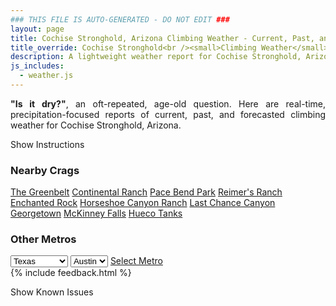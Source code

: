 ```yaml
---
### THIS FILE IS AUTO-GENERATED - DO NOT EDIT ###
layout: page
title: Cochise Stronghold, Arizona Climbing Weather - Current, Past, and Forecasted Report
title_override: Cochise Stronghold<br /><small>Climbing Weather</small>
description: A lightweight weather report for Cochise Stronghold, Arizona. Optimized for slow internet connections.
js_includes:
  - weather.js
---
```


<section class="measure center lh-copy f5-ns f6 ph2 mv4" style="text-align: justify;">
<strong>"Is it dry?"</strong>, an oft-repeated, age-old question. Here are real-time,
precipitation-focused reports of current, past, and forecasted climbing weather for Cochise Stronghold, Arizona.
</section>

<p id="settings-toggle" class="mw5 b center tc hover-light-red black-70 pointer">Show Instructions</p>
<section id="settings" class="overflow-hidden" style="display:none;">
    <div class="mv2 ph2 center">
        <div class="fn f6 tc pv2">
            <p class="measure lh-copy center"><strong>Show/hide hourly forecasts</strong> by clicking the desired day.</p>
            <hr class="mw5 p0 mv2 o-60 b0 bt b--light-red light-red bg-light-red">
            <p class="measure lh-copy center"><strong>Current and Past conditions</strong> are measured by the nearest weather station. <strong>Forecast conditions</strong> are calculated and polled separately.</p>
            <hr class="mw5 p0 mv2 o-60 b0 bt b--light-red light-red bg-light-red">
            <p class="measure lh-copy center"><strong>Having issues?</strong> Try <a id="clear-cache" class="no-underline relative fancy-link light-red hover-light-red" href="#">clearing the local cache</a>.</p>
            <hr class="mw5 p0 mv2 o-60 b0 bt b--light-red light-red bg-light-red">
            <p class="measure lh-copy center">Weather data sourced from <a class="no-underline fancy-link relative light-red" target="_blank" href="https://www.weather.gov/documentation/services-web-api">weather.gov</a>.</p>
        </div>
    </div>
</section>
<section id="weather" data-crag="cochise-stronghold-arizona" class="mv4-ns mv3 ph2 center"></section>
<section id="nearby" class="tc lh-copy">
  <h3>Nearby Crags</h3>
<a class="nowrap no-underline fancy-link relative light-red mh3" href="/crags/the-greenbelt-texas-weather.html">The Greenbelt</a>
<a class="nowrap no-underline fancy-link relative light-red mh3" href="/crags/continental-ranch-texas-weather.html">Continental Ranch</a>
<a class="nowrap no-underline fancy-link relative light-red mh3" href="/crags/pace-bend-park-texas-weather.html">Pace Bend Park</a>
<a class="nowrap no-underline fancy-link relative light-red mh3" href="/crags/reimers-ranch-texas-weather.html">Reimer's Ranch</a>
<a class="nowrap no-underline fancy-link relative light-red mh3" href="/crags/enchanted-rock-texas-weather.html">Enchanted Rock</a>
<a class="nowrap no-underline fancy-link relative light-red mh3" href="/crags/horseshoe-canyon-ranch-arkansas-weather.html">Horseshoe Canyon Ranch</a>
<a class="nowrap no-underline fancy-link relative light-red mh3" href="/crags/last-chance-canyon-new-mexico-weather.html">Last Chance Canyon</a>
<a class="nowrap no-underline fancy-link relative light-red mh3" href="/crags/georgetown-texas-weather.html">Georgetown</a>
<a class="nowrap no-underline fancy-link relative light-red mh3" href="/crags/mckinney-falls-texas-weather.html">McKinney Falls</a>
<a class="nowrap no-underline fancy-link relative light-red mh3" href="/crags/hueco-tanks-texas-weather.html">Hueco Tanks</a>
</section>
<section id="nearby" class="tc lh-copy">
  <h3>Other Metros</h3>
  <select class="ma1 bg-near-white pa2" id="stateSel">
    <option value="Texas" selected>Texas</option>
    <option value="Washington">Washington</option>
    <option value="Colorado">Colorado</option>
    <option value="Tennessee">Tennessee</option>
    <option value="Utah">Utah</option>
    <option value="California">California</option>
  </select>
  <select class="ma1 bg-near-white pa2" id="citySel">
    <option value="Austin" selected>Austin</option>
  </select>
  <a id="selectMetro" class="f6 link dim ph3 pv2 ma1 dib white bg-light-red" href="/crags/austin-texas-weather.html">Select Metro</a>
  <script>
    var states = [];
    states["Texas"] = "Austin"
    states["Washington"] = "Seattle"
    states["Colorado"] = "Denver"
    states["Tennessee"] = "Nashville"
    states["Utah"] = "Salt Lake City"
    states["California"] = "San Francisco|Los Angeles"
  </script>
</section>
{% include feedback.html %}
<p id="issues-toggle" class="mw5 b center tc hover-light-red black-70 pointer">Show Known Issues</p>
<section id="issues" class="overflow-hidden tc f6">
</section>

<script>
  var weekly_TWC_125_31 = {"updated":"2021-03-26T04:50:11+00:00","units":"us","forecastGenerator":"BaselineForecastGenerator","generatedAt":"2021-03-26T08:40:31+00:00","updateTime":"2021-03-26T04:50:11+00:00","validTimes":"2021-03-25T22:00:00+00:00/P7DT15H","elevation":{"value":1712.0616,"unitCode":"unit:m"},"periods":[{"number":1,"name":"Overnight","startTime":"2021-03-26T01:00:00-07:00","endTime":"2021-03-26T06:00:00-07:00","isDaytime":false,"temperature":34,"temperatureUnit":"F","temperatureTrend":null,"windSpeed":"16 mph","windDirection":"SW","icon":"https://api.weather.gov/icons/land/night/skc?size=medium","shortForecast":"Clear","detailedForecast":"Clear, with a low around 34. Southwest wind around 16 mph."},{"number":2,"name":"Friday","startTime":"2021-03-26T06:00:00-07:00","endTime":"2021-03-26T18:00:00-07:00","isDaytime":true,"temperature":55,"temperatureUnit":"F","temperatureTrend":"falling","windSpeed":"14 to 23 mph","windDirection":"SW","icon":"https://api.weather.gov/icons/land/day/wind_few/rain_showers,20?size=medium","shortForecast":"Sunny then Slight Chance Rain Showers","detailedForecast":"A slight chance of rain showers after 5pm. Sunny. High near 55, with temperatures falling to around 51 in the afternoon. Southwest wind 14 to 23 mph, with gusts as high as 35 mph. Chance of precipitation is 20%."},{"number":3,"name":"Friday Night","startTime":"2021-03-26T18:00:00-07:00","endTime":"2021-03-27T06:00:00-07:00","isDaytime":false,"temperature":35,"temperatureUnit":"F","temperatureTrend":null,"windSpeed":"9 to 20 mph","windDirection":"W","icon":"https://api.weather.gov/icons/land/night/rain_showers,20/snow,20?size=medium","shortForecast":"Slight Chance Rain Showers then Slight Chance Rain And Snow Showers","detailedForecast":"A slight chance of rain showers before 4am, then a slight chance of rain and snow showers between 4am and 5am. Mostly cloudy, with a low around 35. West wind 9 to 20 mph, with gusts as high as 30 mph. Chance of precipitation is 20%."},{"number":4,"name":"Saturday","startTime":"2021-03-27T06:00:00-07:00","endTime":"2021-03-27T18:00:00-07:00","isDaytime":true,"temperature":55,"temperatureUnit":"F","temperatureTrend":null,"windSpeed":"9 to 14 mph","windDirection":"NW","icon":"https://api.weather.gov/icons/land/day/few?size=medium","shortForecast":"Sunny","detailedForecast":"Sunny, with a high near 55. Northwest wind 9 to 14 mph."},{"number":5,"name":"Saturday Night","startTime":"2021-03-27T18:00:00-07:00","endTime":"2021-03-28T06:00:00-07:00","isDaytime":false,"temperature":40,"temperatureUnit":"F","temperatureTrend":null,"windSpeed":"8 to 14 mph","windDirection":"NNW","icon":"https://api.weather.gov/icons/land/night/skc?size=medium","shortForecast":"Clear","detailedForecast":"Clear, with a low around 40. North northwest wind 8 to 14 mph."},{"number":6,"name":"Sunday","startTime":"2021-03-28T06:00:00-07:00","endTime":"2021-03-28T18:00:00-07:00","isDaytime":true,"temperature":63,"temperatureUnit":"F","temperatureTrend":null,"windSpeed":"10 to 15 mph","windDirection":"ENE","icon":"https://api.weather.gov/icons/land/day/skc?size=medium","shortForecast":"Sunny","detailedForecast":"Sunny, with a high near 63."},{"number":7,"name":"Sunday Night","startTime":"2021-03-28T18:00:00-07:00","endTime":"2021-03-29T06:00:00-07:00","isDaytime":false,"temperature":42,"temperatureUnit":"F","temperatureTrend":null,"windSpeed":"9 to 13 mph","windDirection":"E","icon":"https://api.weather.gov/icons/land/night/skc?size=medium","shortForecast":"Clear","detailedForecast":"Clear, with a low around 42."},{"number":8,"name":"Monday","startTime":"2021-03-29T06:00:00-07:00","endTime":"2021-03-29T18:00:00-07:00","isDaytime":true,"temperature":72,"temperatureUnit":"F","temperatureTrend":null,"windSpeed":"8 to 12 mph","windDirection":"SE","icon":"https://api.weather.gov/icons/land/day/few?size=medium","shortForecast":"Sunny","detailedForecast":"Sunny, with a high near 72."},{"number":9,"name":"Monday Night","startTime":"2021-03-29T18:00:00-07:00","endTime":"2021-03-30T06:00:00-07:00","isDaytime":false,"temperature":47,"temperatureUnit":"F","temperatureTrend":null,"windSpeed":"12 mph","windDirection":"SW","icon":"https://api.weather.gov/icons/land/night/few?size=medium","shortForecast":"Mostly Clear","detailedForecast":"Mostly clear, with a low around 47."},{"number":10,"name":"Tuesday","startTime":"2021-03-30T06:00:00-07:00","endTime":"2021-03-30T18:00:00-07:00","isDaytime":true,"temperature":72,"temperatureUnit":"F","temperatureTrend":null,"windSpeed":"12 to 21 mph","windDirection":"SW","icon":"https://api.weather.gov/icons/land/day/wind_few?size=medium","shortForecast":"Sunny","detailedForecast":"Sunny, with a high near 72."},{"number":11,"name":"Tuesday Night","startTime":"2021-03-30T18:00:00-07:00","endTime":"2021-03-31T06:00:00-07:00","isDaytime":false,"temperature":46,"temperatureUnit":"F","temperatureTrend":null,"windSpeed":"8 to 20 mph","windDirection":"WSW","icon":"https://api.weather.gov/icons/land/night/sct?size=medium","shortForecast":"Partly Cloudy","detailedForecast":"Partly cloudy, with a low around 46."},{"number":12,"name":"Wednesday","startTime":"2021-03-31T06:00:00-07:00","endTime":"2021-03-31T18:00:00-07:00","isDaytime":true,"temperature":69,"temperatureUnit":"F","temperatureTrend":null,"windSpeed":"10 mph","windDirection":"SSW","icon":"https://api.weather.gov/icons/land/day/few?size=medium","shortForecast":"Sunny","detailedForecast":"Sunny, with a high near 69."},{"number":13,"name":"Wednesday Night","startTime":"2021-03-31T18:00:00-07:00","endTime":"2021-04-01T06:00:00-07:00","isDaytime":false,"temperature":46,"temperatureUnit":"F","temperatureTrend":null,"windSpeed":"10 mph","windDirection":"NNE","icon":"https://api.weather.gov/icons/land/night/few?size=medium","shortForecast":"Mostly Clear","detailedForecast":"Mostly clear, with a low around 46."},{"number":14,"name":"Thursday","startTime":"2021-04-01T06:00:00-07:00","endTime":"2021-04-01T18:00:00-07:00","isDaytime":true,"temperature":69,"temperatureUnit":"F","temperatureTrend":null,"windSpeed":"10 to 14 mph","windDirection":"E","icon":"https://api.weather.gov/icons/land/day/few?size=medium","shortForecast":"Sunny","detailedForecast":"Sunny, with a high near 69."}]}
  var hourly_TWC_125_31 = {"@context":["https://geojson.org/geojson-ld/geojson-context.jsonld",{"@version":"1.1","wx":"https://api.weather.gov/ontology#","geo":"http://www.opengis.net/ont/geosparql#","unit":"http://codes.wmo.int/common/unit/","@vocab":"https://api.weather.gov/ontology#"}],"type":"Feature","geometry":{"type":"Polygon","coordinates":[[[-110.0034649,31.9394525],[-110.0005152,31.916921600000002],[-109.9739618,31.919423400000003],[-109.9769063,31.941954600000003],[-110.0034649,31.9394525]]]},"properties":{"updated":"2021-03-26T04:50:11+00:00","units":"us","forecastGenerator":"HourlyForecastGenerator","generatedAt":"2021-03-26T08:40:32+00:00","updateTime":"2021-03-26T04:50:11+00:00","validTimes":"2021-03-25T22:00:00+00:00/P7DT15H","elevation":{"value":1712.0616,"unitCode":"unit:m"},"periods":[{"number":1,"name":"","startTime":"2021-03-26T01:00:00-07:00","endTime":"2021-03-26T02:00:00-07:00","isDaytime":false,"temperature":37,"temperatureUnit":"F","temperatureTrend":null,"windSpeed":"16 mph","windDirection":"WSW","icon":"https://api.weather.gov/icons/land/night/skc?size=small","shortForecast":"Clear","detailedForecast":""},{"number":2,"name":"","startTime":"2021-03-26T02:00:00-07:00","endTime":"2021-03-26T03:00:00-07:00","isDaytime":false,"temperature":36,"temperatureUnit":"F","temperatureTrend":null,"windSpeed":"15 mph","windDirection":"WSW","icon":"https://api.weather.gov/icons/land/night/skc?size=small","shortForecast":"Clear","detailedForecast":""},{"number":3,"name":"","startTime":"2021-03-26T03:00:00-07:00","endTime":"2021-03-26T04:00:00-07:00","isDaytime":false,"temperature":35,"temperatureUnit":"F","temperatureTrend":null,"windSpeed":"14 mph","windDirection":"SW","icon":"https://api.weather.gov/icons/land/night/skc?size=small","shortForecast":"Clear","detailedForecast":""},{"number":4,"name":"","startTime":"2021-03-26T04:00:00-07:00","endTime":"2021-03-26T05:00:00-07:00","isDaytime":false,"temperature":34,"temperatureUnit":"F","temperatureTrend":null,"windSpeed":"14 mph","windDirection":"SW","icon":"https://api.weather.gov/icons/land/night/skc?size=small","shortForecast":"Clear","detailedForecast":""},{"number":5,"name":"","startTime":"2021-03-26T05:00:00-07:00","endTime":"2021-03-26T06:00:00-07:00","isDaytime":false,"temperature":34,"temperatureUnit":"F","temperatureTrend":null,"windSpeed":"14 mph","windDirection":"SSW","icon":"https://api.weather.gov/icons/land/night/skc?size=small","shortForecast":"Clear","detailedForecast":""},{"number":6,"name":"","startTime":"2021-03-26T06:00:00-07:00","endTime":"2021-03-26T07:00:00-07:00","isDaytime":true,"temperature":35,"temperatureUnit":"F","temperatureTrend":null,"windSpeed":"14 mph","windDirection":"SSW","icon":"https://api.weather.gov/icons/land/day/skc?size=small","shortForecast":"Sunny","detailedForecast":""},{"number":7,"name":"","startTime":"2021-03-26T07:00:00-07:00","endTime":"2021-03-26T08:00:00-07:00","isDaytime":true,"temperature":36,"temperatureUnit":"F","temperatureTrend":null,"windSpeed":"14 mph","windDirection":"SSW","icon":"https://api.weather.gov/icons/land/day/skc?size=small","shortForecast":"Sunny","detailedForecast":""},{"number":8,"name":"","startTime":"2021-03-26T08:00:00-07:00","endTime":"2021-03-26T09:00:00-07:00","isDaytime":true,"temperature":40,"temperatureUnit":"F","temperatureTrend":null,"windSpeed":"16 mph","windDirection":"SSW","icon":"https://api.weather.gov/icons/land/day/skc?size=small","shortForecast":"Sunny","detailedForecast":""},{"number":9,"name":"","startTime":"2021-03-26T09:00:00-07:00","endTime":"2021-03-26T10:00:00-07:00","isDaytime":true,"temperature":43,"temperatureUnit":"F","temperatureTrend":null,"windSpeed":"17 mph","windDirection":"SW","icon":"https://api.weather.gov/icons/land/day/skc?size=small","shortForecast":"Sunny","detailedForecast":""},{"number":10,"name":"","startTime":"2021-03-26T10:00:00-07:00","endTime":"2021-03-26T11:00:00-07:00","isDaytime":true,"temperature":46,"temperatureUnit":"F","temperatureTrend":null,"windSpeed":"20 mph","windDirection":"SW","icon":"https://api.weather.gov/icons/land/day/skc?size=small","shortForecast":"Sunny","detailedForecast":""},{"number":11,"name":"","startTime":"2021-03-26T11:00:00-07:00","endTime":"2021-03-26T12:00:00-07:00","isDaytime":true,"temperature":50,"temperatureUnit":"F","temperatureTrend":null,"windSpeed":"22 mph","windDirection":"WSW","icon":"https://api.weather.gov/icons/land/day/wind_skc?size=small","shortForecast":"Sunny","detailedForecast":""},{"number":12,"name":"","startTime":"2021-03-26T12:00:00-07:00","endTime":"2021-03-26T13:00:00-07:00","isDaytime":true,"temperature":52,"temperatureUnit":"F","temperatureTrend":null,"windSpeed":"23 mph","windDirection":"WSW","icon":"https://api.weather.gov/icons/land/day/wind_skc?size=small","shortForecast":"Sunny","detailedForecast":""},{"number":13,"name":"","startTime":"2021-03-26T13:00:00-07:00","endTime":"2021-03-26T14:00:00-07:00","isDaytime":true,"temperature":54,"temperatureUnit":"F","temperatureTrend":null,"windSpeed":"23 mph","windDirection":"WSW","icon":"https://api.weather.gov/icons/land/day/wind_skc?size=small","shortForecast":"Sunny","detailedForecast":""},{"number":14,"name":"","startTime":"2021-03-26T14:00:00-07:00","endTime":"2021-03-26T15:00:00-07:00","isDaytime":true,"temperature":55,"temperatureUnit":"F","temperatureTrend":null,"windSpeed":"23 mph","windDirection":"WSW","icon":"https://api.weather.gov/icons/land/day/wind_few?size=small","shortForecast":"Sunny","detailedForecast":""},{"number":15,"name":"","startTime":"2021-03-26T15:00:00-07:00","endTime":"2021-03-26T16:00:00-07:00","isDaytime":true,"temperature":54,"temperatureUnit":"F","temperatureTrend":null,"windSpeed":"23 mph","windDirection":"WSW","icon":"https://api.weather.gov/icons/land/day/wind_few?size=small","shortForecast":"Sunny","detailedForecast":""},{"number":16,"name":"","startTime":"2021-03-26T16:00:00-07:00","endTime":"2021-03-26T17:00:00-07:00","isDaytime":true,"temperature":53,"temperatureUnit":"F","temperatureTrend":null,"windSpeed":"23 mph","windDirection":"WSW","icon":"https://api.weather.gov/icons/land/day/wind_few?size=small","shortForecast":"Sunny","detailedForecast":""},{"number":17,"name":"","startTime":"2021-03-26T17:00:00-07:00","endTime":"2021-03-26T18:00:00-07:00","isDaytime":true,"temperature":51,"temperatureUnit":"F","temperatureTrend":null,"windSpeed":"22 mph","windDirection":"WSW","icon":"https://api.weather.gov/icons/land/day/rain_showers?size=small","shortForecast":"Slight Chance Rain Showers","detailedForecast":""},{"number":18,"name":"","startTime":"2021-03-26T18:00:00-07:00","endTime":"2021-03-26T19:00:00-07:00","isDaytime":false,"temperature":48,"temperatureUnit":"F","temperatureTrend":null,"windSpeed":"20 mph","windDirection":"W","icon":"https://api.weather.gov/icons/land/night/rain_showers?size=small","shortForecast":"Slight Chance Rain Showers","detailedForecast":""},{"number":19,"name":"","startTime":"2021-03-26T19:00:00-07:00","endTime":"2021-03-26T20:00:00-07:00","isDaytime":false,"temperature":45,"temperatureUnit":"F","temperatureTrend":null,"windSpeed":"17 mph","windDirection":"W","icon":"https://api.weather.gov/icons/land/night/rain_showers?size=small","shortForecast":"Slight Chance Rain Showers","detailedForecast":""},{"number":20,"name":"","startTime":"2021-03-26T20:00:00-07:00","endTime":"2021-03-26T21:00:00-07:00","isDaytime":false,"temperature":43,"temperatureUnit":"F","temperatureTrend":null,"windSpeed":"15 mph","windDirection":"W","icon":"https://api.weather.gov/icons/land/night/rain_showers?size=small","shortForecast":"Slight Chance Rain Showers","detailedForecast":""},{"number":21,"name":"","startTime":"2021-03-26T21:00:00-07:00","endTime":"2021-03-26T22:00:00-07:00","isDaytime":false,"temperature":41,"temperatureUnit":"F","temperatureTrend":null,"windSpeed":"14 mph","windDirection":"W","icon":"https://api.weather.gov/icons/land/night/rain_showers?size=small","shortForecast":"Slight Chance Rain Showers","detailedForecast":""},{"number":22,"name":"","startTime":"2021-03-26T22:00:00-07:00","endTime":"2021-03-26T23:00:00-07:00","isDaytime":false,"temperature":40,"temperatureUnit":"F","temperatureTrend":null,"windSpeed":"12 mph","windDirection":"W","icon":"https://api.weather.gov/icons/land/night/rain_showers?size=small","shortForecast":"Slight Chance Rain Showers","detailedForecast":""},{"number":23,"name":"","startTime":"2021-03-26T23:00:00-07:00","endTime":"2021-03-27T00:00:00-07:00","isDaytime":false,"temperature":39,"temperatureUnit":"F","temperatureTrend":null,"windSpeed":"12 mph","windDirection":"W","icon":"https://api.weather.gov/icons/land/night/rain_showers?size=small","shortForecast":"Slight Chance Rain Showers","detailedForecast":""},{"number":24,"name":"","startTime":"2021-03-27T00:00:00-07:00","endTime":"2021-03-27T01:00:00-07:00","isDaytime":false,"temperature":38,"temperatureUnit":"F","temperatureTrend":null,"windSpeed":"10 mph","windDirection":"W","icon":"https://api.weather.gov/icons/land/night/rain_showers?size=small","shortForecast":"Slight Chance Rain Showers","detailedForecast":""},{"number":25,"name":"","startTime":"2021-03-27T01:00:00-07:00","endTime":"2021-03-27T02:00:00-07:00","isDaytime":false,"temperature":38,"temperatureUnit":"F","temperatureTrend":null,"windSpeed":"10 mph","windDirection":"WNW","icon":"https://api.weather.gov/icons/land/night/rain_showers?size=small","shortForecast":"Slight Chance Rain Showers","detailedForecast":""},{"number":26,"name":"","startTime":"2021-03-27T02:00:00-07:00","endTime":"2021-03-27T03:00:00-07:00","isDaytime":false,"temperature":37,"temperatureUnit":"F","temperatureTrend":null,"windSpeed":"10 mph","windDirection":"WNW","icon":"https://api.weather.gov/icons/land/night/rain_showers?size=small","shortForecast":"Slight Chance Rain Showers","detailedForecast":""},{"number":27,"name":"","startTime":"2021-03-27T03:00:00-07:00","endTime":"2021-03-27T04:00:00-07:00","isDaytime":false,"temperature":36,"temperatureUnit":"F","temperatureTrend":null,"windSpeed":"10 mph","windDirection":"WNW","icon":"https://api.weather.gov/icons/land/night/rain_showers?size=small","shortForecast":"Slight Chance Rain Showers","detailedForecast":""},{"number":28,"name":"","startTime":"2021-03-27T04:00:00-07:00","endTime":"2021-03-27T05:00:00-07:00","isDaytime":false,"temperature":36,"temperatureUnit":"F","temperatureTrend":null,"windSpeed":"9 mph","windDirection":"WNW","icon":"https://api.weather.gov/icons/land/night/snow?size=small","shortForecast":"Slight Chance Rain And Snow Showers","detailedForecast":""},{"number":29,"name":"","startTime":"2021-03-27T05:00:00-07:00","endTime":"2021-03-27T06:00:00-07:00","isDaytime":false,"temperature":36,"temperatureUnit":"F","temperatureTrend":null,"windSpeed":"9 mph","windDirection":"WNW","icon":"https://api.weather.gov/icons/land/night/sct?size=small","shortForecast":"Partly Cloudy","detailedForecast":""},{"number":30,"name":"","startTime":"2021-03-27T06:00:00-07:00","endTime":"2021-03-27T07:00:00-07:00","isDaytime":true,"temperature":37,"temperatureUnit":"F","temperatureTrend":null,"windSpeed":"9 mph","windDirection":"WNW","icon":"https://api.weather.gov/icons/land/day/sct?size=small","shortForecast":"Mostly Sunny","detailedForecast":""},{"number":31,"name":"","startTime":"2021-03-27T07:00:00-07:00","endTime":"2021-03-27T08:00:00-07:00","isDaytime":true,"temperature":38,"temperatureUnit":"F","temperatureTrend":null,"windSpeed":"9 mph","windDirection":"WNW","icon":"https://api.weather.gov/icons/land/day/few?size=small","shortForecast":"Sunny","detailedForecast":""},{"number":32,"name":"","startTime":"2021-03-27T08:00:00-07:00","endTime":"2021-03-27T09:00:00-07:00","isDaytime":true,"temperature":40,"temperatureUnit":"F","temperatureTrend":null,"windSpeed":"9 mph","windDirection":"NW","icon":"https://api.weather.gov/icons/land/day/few?size=small","shortForecast":"Sunny","detailedForecast":""},{"number":33,"name":"","startTime":"2021-03-27T09:00:00-07:00","endTime":"2021-03-27T10:00:00-07:00","isDaytime":true,"temperature":43,"temperatureUnit":"F","temperatureTrend":null,"windSpeed":"9 mph","windDirection":"NW","icon":"https://api.weather.gov/icons/land/day/few?size=small","shortForecast":"Sunny","detailedForecast":""},{"number":34,"name":"","startTime":"2021-03-27T10:00:00-07:00","endTime":"2021-03-27T11:00:00-07:00","isDaytime":true,"temperature":45,"temperatureUnit":"F","temperatureTrend":null,"windSpeed":"9 mph","windDirection":"NW","icon":"https://api.weather.gov/icons/land/day/few?size=small","shortForecast":"Sunny","detailedForecast":""},{"number":35,"name":"","startTime":"2021-03-27T11:00:00-07:00","endTime":"2021-03-27T12:00:00-07:00","isDaytime":true,"temperature":48,"temperatureUnit":"F","temperatureTrend":null,"windSpeed":"9 mph","windDirection":"NW","icon":"https://api.weather.gov/icons/land/day/few?size=small","shortForecast":"Sunny","detailedForecast":""},{"number":36,"name":"","startTime":"2021-03-27T12:00:00-07:00","endTime":"2021-03-27T13:00:00-07:00","isDaytime":true,"temperature":50,"temperatureUnit":"F","temperatureTrend":null,"windSpeed":"10 mph","windDirection":"NW","icon":"https://api.weather.gov/icons/land/day/few?size=small","shortForecast":"Sunny","detailedForecast":""},{"number":37,"name":"","startTime":"2021-03-27T13:00:00-07:00","endTime":"2021-03-27T14:00:00-07:00","isDaytime":true,"temperature":52,"temperatureUnit":"F","temperatureTrend":null,"windSpeed":"12 mph","windDirection":"NW","icon":"https://api.weather.gov/icons/land/day/few?size=small","shortForecast":"Sunny","detailedForecast":""},{"number":38,"name":"","startTime":"2021-03-27T14:00:00-07:00","endTime":"2021-03-27T15:00:00-07:00","isDaytime":true,"temperature":54,"temperatureUnit":"F","temperatureTrend":null,"windSpeed":"13 mph","windDirection":"NNW","icon":"https://api.weather.gov/icons/land/day/few?size=small","shortForecast":"Sunny","detailedForecast":""},{"number":39,"name":"","startTime":"2021-03-27T15:00:00-07:00","endTime":"2021-03-27T16:00:00-07:00","isDaytime":true,"temperature":55,"temperatureUnit":"F","temperatureTrend":null,"windSpeed":"14 mph","windDirection":"NNW","icon":"https://api.weather.gov/icons/land/day/few?size=small","shortForecast":"Sunny","detailedForecast":""},{"number":40,"name":"","startTime":"2021-03-27T16:00:00-07:00","endTime":"2021-03-27T17:00:00-07:00","isDaytime":true,"temperature":55,"temperatureUnit":"F","temperatureTrend":null,"windSpeed":"14 mph","windDirection":"NNW","icon":"https://api.weather.gov/icons/land/day/few?size=small","shortForecast":"Sunny","detailedForecast":""},{"number":41,"name":"","startTime":"2021-03-27T17:00:00-07:00","endTime":"2021-03-27T18:00:00-07:00","isDaytime":true,"temperature":54,"temperatureUnit":"F","temperatureTrend":null,"windSpeed":"14 mph","windDirection":"NNW","icon":"https://api.weather.gov/icons/land/day/few?size=small","shortForecast":"Sunny","detailedForecast":""},{"number":42,"name":"","startTime":"2021-03-27T18:00:00-07:00","endTime":"2021-03-27T19:00:00-07:00","isDaytime":false,"temperature":52,"temperatureUnit":"F","temperatureTrend":null,"windSpeed":"14 mph","windDirection":"NNW","icon":"https://api.weather.gov/icons/land/night/few?size=small","shortForecast":"Mostly Clear","detailedForecast":""},{"number":43,"name":"","startTime":"2021-03-27T19:00:00-07:00","endTime":"2021-03-27T20:00:00-07:00","isDaytime":false,"temperature":48,"temperatureUnit":"F","temperatureTrend":null,"windSpeed":"13 mph","windDirection":"NNW","icon":"https://api.weather.gov/icons/land/night/skc?size=small","shortForecast":"Clear","detailedForecast":""},{"number":44,"name":"","startTime":"2021-03-27T20:00:00-07:00","endTime":"2021-03-27T21:00:00-07:00","isDaytime":false,"temperature":46,"temperatureUnit":"F","temperatureTrend":null,"windSpeed":"12 mph","windDirection":"NNW","icon":"https://api.weather.gov/icons/land/night/skc?size=small","shortForecast":"Clear","detailedForecast":""},{"number":45,"name":"","startTime":"2021-03-27T21:00:00-07:00","endTime":"2021-03-27T22:00:00-07:00","isDaytime":false,"temperature":44,"temperatureUnit":"F","temperatureTrend":null,"windSpeed":"10 mph","windDirection":"WNW","icon":"https://api.weather.gov/icons/land/night/skc?size=small","shortForecast":"Clear","detailedForecast":""},{"number":46,"name":"","startTime":"2021-03-27T22:00:00-07:00","endTime":"2021-03-27T23:00:00-07:00","isDaytime":false,"temperature":43,"temperatureUnit":"F","temperatureTrend":null,"windSpeed":"9 mph","windDirection":"WSW","icon":"https://api.weather.gov/icons/land/night/skc?size=small","shortForecast":"Clear","detailedForecast":""},{"number":47,"name":"","startTime":"2021-03-27T23:00:00-07:00","endTime":"2021-03-28T00:00:00-07:00","isDaytime":false,"temperature":42,"temperatureUnit":"F","temperatureTrend":null,"windSpeed":"8 mph","windDirection":"SSW","icon":"https://api.weather.gov/icons/land/night/skc?size=small","shortForecast":"Clear","detailedForecast":""},{"number":48,"name":"","startTime":"2021-03-28T00:00:00-07:00","endTime":"2021-03-28T01:00:00-07:00","isDaytime":false,"temperature":42,"temperatureUnit":"F","temperatureTrend":null,"windSpeed":"8 mph","windDirection":"S","icon":"https://api.weather.gov/icons/land/night/skc?size=small","shortForecast":"Clear","detailedForecast":""},{"number":49,"name":"","startTime":"2021-03-28T01:00:00-07:00","endTime":"2021-03-28T02:00:00-07:00","isDaytime":false,"temperature":42,"temperatureUnit":"F","temperatureTrend":null,"windSpeed":"8 mph","windDirection":"E","icon":"https://api.weather.gov/icons/land/night/skc?size=small","shortForecast":"Clear","detailedForecast":""},{"number":50,"name":"","startTime":"2021-03-28T02:00:00-07:00","endTime":"2021-03-28T03:00:00-07:00","isDaytime":false,"temperature":42,"temperatureUnit":"F","temperatureTrend":null,"windSpeed":"8 mph","windDirection":"NE","icon":"https://api.weather.gov/icons/land/night/skc?size=small","shortForecast":"Clear","detailedForecast":""},{"number":51,"name":"","startTime":"2021-03-28T03:00:00-07:00","endTime":"2021-03-28T04:00:00-07:00","isDaytime":false,"temperature":41,"temperatureUnit":"F","temperatureTrend":null,"windSpeed":"8 mph","windDirection":"NE","icon":"https://api.weather.gov/icons/land/night/skc?size=small","shortForecast":"Clear","detailedForecast":""},{"number":52,"name":"","startTime":"2021-03-28T04:00:00-07:00","endTime":"2021-03-28T05:00:00-07:00","isDaytime":false,"temperature":40,"temperatureUnit":"F","temperatureTrend":null,"windSpeed":"9 mph","windDirection":"NE","icon":"https://api.weather.gov/icons/land/night/skc?size=small","shortForecast":"Clear","detailedForecast":""},{"number":53,"name":"","startTime":"2021-03-28T05:00:00-07:00","endTime":"2021-03-28T06:00:00-07:00","isDaytime":false,"temperature":40,"temperatureUnit":"F","temperatureTrend":null,"windSpeed":"9 mph","windDirection":"NE","icon":"https://api.weather.gov/icons/land/night/skc?size=small","shortForecast":"Clear","detailedForecast":""},{"number":54,"name":"","startTime":"2021-03-28T06:00:00-07:00","endTime":"2021-03-28T07:00:00-07:00","isDaytime":true,"temperature":42,"temperatureUnit":"F","temperatureTrend":null,"windSpeed":"10 mph","windDirection":"ENE","icon":"https://api.weather.gov/icons/land/day/skc?size=small","shortForecast":"Sunny","detailedForecast":""},{"number":55,"name":"","startTime":"2021-03-28T07:00:00-07:00","endTime":"2021-03-28T08:00:00-07:00","isDaytime":true,"temperature":44,"temperatureUnit":"F","temperatureTrend":null,"windSpeed":"12 mph","windDirection":"ENE","icon":"https://api.weather.gov/icons/land/day/skc?size=small","shortForecast":"Sunny","detailedForecast":""},{"number":56,"name":"","startTime":"2021-03-28T08:00:00-07:00","endTime":"2021-03-28T09:00:00-07:00","isDaytime":true,"temperature":48,"temperatureUnit":"F","temperatureTrend":null,"windSpeed":"13 mph","windDirection":"ENE","icon":"https://api.weather.gov/icons/land/day/skc?size=small","shortForecast":"Sunny","detailedForecast":""},{"number":57,"name":"","startTime":"2021-03-28T09:00:00-07:00","endTime":"2021-03-28T10:00:00-07:00","isDaytime":true,"temperature":51,"temperatureUnit":"F","temperatureTrend":null,"windSpeed":"14 mph","windDirection":"E","icon":"https://api.weather.gov/icons/land/day/skc?size=small","shortForecast":"Sunny","detailedForecast":""},{"number":58,"name":"","startTime":"2021-03-28T10:00:00-07:00","endTime":"2021-03-28T11:00:00-07:00","isDaytime":true,"temperature":54,"temperatureUnit":"F","temperatureTrend":null,"windSpeed":"15 mph","windDirection":"E","icon":"https://api.weather.gov/icons/land/day/skc?size=small","shortForecast":"Sunny","detailedForecast":""},{"number":59,"name":"","startTime":"2021-03-28T11:00:00-07:00","endTime":"2021-03-28T12:00:00-07:00","isDaytime":true,"temperature":58,"temperatureUnit":"F","temperatureTrend":null,"windSpeed":"15 mph","windDirection":"E","icon":"https://api.weather.gov/icons/land/day/skc?size=small","shortForecast":"Sunny","detailedForecast":""},{"number":60,"name":"","startTime":"2021-03-28T12:00:00-07:00","endTime":"2021-03-28T13:00:00-07:00","isDaytime":true,"temperature":60,"temperatureUnit":"F","temperatureTrend":null,"windSpeed":"15 mph","windDirection":"E","icon":"https://api.weather.gov/icons/land/day/skc?size=small","shortForecast":"Sunny","detailedForecast":""},{"number":61,"name":"","startTime":"2021-03-28T13:00:00-07:00","endTime":"2021-03-28T14:00:00-07:00","isDaytime":true,"temperature":62,"temperatureUnit":"F","temperatureTrend":null,"windSpeed":"15 mph","windDirection":"E","icon":"https://api.weather.gov/icons/land/day/skc?size=small","shortForecast":"Sunny","detailedForecast":""},{"number":62,"name":"","startTime":"2021-03-28T14:00:00-07:00","endTime":"2021-03-28T15:00:00-07:00","isDaytime":true,"temperature":63,"temperatureUnit":"F","temperatureTrend":null,"windSpeed":"15 mph","windDirection":"E","icon":"https://api.weather.gov/icons/land/day/skc?size=small","shortForecast":"Sunny","detailedForecast":""},{"number":63,"name":"","startTime":"2021-03-28T15:00:00-07:00","endTime":"2021-03-28T16:00:00-07:00","isDaytime":true,"temperature":63,"temperatureUnit":"F","temperatureTrend":null,"windSpeed":"15 mph","windDirection":"E","icon":"https://api.weather.gov/icons/land/day/skc?size=small","shortForecast":"Sunny","detailedForecast":""},{"number":64,"name":"","startTime":"2021-03-28T16:00:00-07:00","endTime":"2021-03-28T17:00:00-07:00","isDaytime":true,"temperature":63,"temperatureUnit":"F","temperatureTrend":null,"windSpeed":"14 mph","windDirection":"E","icon":"https://api.weather.gov/icons/land/day/skc?size=small","shortForecast":"Sunny","detailedForecast":""},{"number":65,"name":"","startTime":"2021-03-28T17:00:00-07:00","endTime":"2021-03-28T18:00:00-07:00","isDaytime":true,"temperature":62,"temperatureUnit":"F","temperatureTrend":null,"windSpeed":"14 mph","windDirection":"E","icon":"https://api.weather.gov/icons/land/day/skc?size=small","shortForecast":"Sunny","detailedForecast":""},{"number":66,"name":"","startTime":"2021-03-28T18:00:00-07:00","endTime":"2021-03-28T19:00:00-07:00","isDaytime":false,"temperature":59,"temperatureUnit":"F","temperatureTrend":null,"windSpeed":"13 mph","windDirection":"E","icon":"https://api.weather.gov/icons/land/night/skc?size=small","shortForecast":"Clear","detailedForecast":""},{"number":67,"name":"","startTime":"2021-03-28T19:00:00-07:00","endTime":"2021-03-28T20:00:00-07:00","isDaytime":false,"temperature":56,"temperatureUnit":"F","temperatureTrend":null,"windSpeed":"12 mph","windDirection":"E","icon":"https://api.weather.gov/icons/land/night/skc?size=small","shortForecast":"Clear","detailedForecast":""},{"number":68,"name":"","startTime":"2021-03-28T20:00:00-07:00","endTime":"2021-03-28T21:00:00-07:00","isDaytime":false,"temperature":52,"temperatureUnit":"F","temperatureTrend":null,"windSpeed":"12 mph","windDirection":"E","icon":"https://api.weather.gov/icons/land/night/skc?size=small","shortForecast":"Clear","detailedForecast":""},{"number":69,"name":"","startTime":"2021-03-28T21:00:00-07:00","endTime":"2021-03-28T22:00:00-07:00","isDaytime":false,"temperature":50,"temperatureUnit":"F","temperatureTrend":null,"windSpeed":"10 mph","windDirection":"E","icon":"https://api.weather.gov/icons/land/night/skc?size=small","shortForecast":"Clear","detailedForecast":""},{"number":70,"name":"","startTime":"2021-03-28T22:00:00-07:00","endTime":"2021-03-28T23:00:00-07:00","isDaytime":false,"temperature":49,"temperatureUnit":"F","temperatureTrend":null,"windSpeed":"9 mph","windDirection":"E","icon":"https://api.weather.gov/icons/land/night/skc?size=small","shortForecast":"Clear","detailedForecast":""},{"number":71,"name":"","startTime":"2021-03-28T23:00:00-07:00","endTime":"2021-03-29T00:00:00-07:00","isDaytime":false,"temperature":48,"temperatureUnit":"F","temperatureTrend":null,"windSpeed":"9 mph","windDirection":"E","icon":"https://api.weather.gov/icons/land/night/skc?size=small","shortForecast":"Clear","detailedForecast":""},{"number":72,"name":"","startTime":"2021-03-29T00:00:00-07:00","endTime":"2021-03-29T01:00:00-07:00","isDaytime":false,"temperature":46,"temperatureUnit":"F","temperatureTrend":null,"windSpeed":"9 mph","windDirection":"E","icon":"https://api.weather.gov/icons/land/night/skc?size=small","shortForecast":"Clear","detailedForecast":""},{"number":73,"name":"","startTime":"2021-03-29T01:00:00-07:00","endTime":"2021-03-29T02:00:00-07:00","isDaytime":false,"temperature":45,"temperatureUnit":"F","temperatureTrend":null,"windSpeed":"9 mph","windDirection":"E","icon":"https://api.weather.gov/icons/land/night/skc?size=small","shortForecast":"Clear","detailedForecast":""},{"number":74,"name":"","startTime":"2021-03-29T02:00:00-07:00","endTime":"2021-03-29T03:00:00-07:00","isDaytime":false,"temperature":44,"temperatureUnit":"F","temperatureTrend":null,"windSpeed":"9 mph","windDirection":"E","icon":"https://api.weather.gov/icons/land/night/skc?size=small","shortForecast":"Clear","detailedForecast":""},{"number":75,"name":"","startTime":"2021-03-29T03:00:00-07:00","endTime":"2021-03-29T04:00:00-07:00","isDaytime":false,"temperature":43,"temperatureUnit":"F","temperatureTrend":null,"windSpeed":"9 mph","windDirection":"E","icon":"https://api.weather.gov/icons/land/night/skc?size=small","shortForecast":"Clear","detailedForecast":""},{"number":76,"name":"","startTime":"2021-03-29T04:00:00-07:00","endTime":"2021-03-29T05:00:00-07:00","isDaytime":false,"temperature":42,"temperatureUnit":"F","temperatureTrend":null,"windSpeed":"9 mph","windDirection":"ENE","icon":"https://api.weather.gov/icons/land/night/skc?size=small","shortForecast":"Clear","detailedForecast":""},{"number":77,"name":"","startTime":"2021-03-29T05:00:00-07:00","endTime":"2021-03-29T06:00:00-07:00","isDaytime":false,"temperature":42,"temperatureUnit":"F","temperatureTrend":null,"windSpeed":"9 mph","windDirection":"ENE","icon":"https://api.weather.gov/icons/land/night/skc?size=small","shortForecast":"Clear","detailedForecast":""},{"number":78,"name":"","startTime":"2021-03-29T06:00:00-07:00","endTime":"2021-03-29T07:00:00-07:00","isDaytime":true,"temperature":43,"temperatureUnit":"F","temperatureTrend":null,"windSpeed":"9 mph","windDirection":"ENE","icon":"https://api.weather.gov/icons/land/day/skc?size=small","shortForecast":"Sunny","detailedForecast":""},{"number":79,"name":"","startTime":"2021-03-29T07:00:00-07:00","endTime":"2021-03-29T08:00:00-07:00","isDaytime":true,"temperature":46,"temperatureUnit":"F","temperatureTrend":null,"windSpeed":"9 mph","windDirection":"E","icon":"https://api.weather.gov/icons/land/day/skc?size=small","shortForecast":"Sunny","detailedForecast":""},{"number":80,"name":"","startTime":"2021-03-29T08:00:00-07:00","endTime":"2021-03-29T09:00:00-07:00","isDaytime":true,"temperature":49,"temperatureUnit":"F","temperatureTrend":null,"windSpeed":"8 mph","windDirection":"E","icon":"https://api.weather.gov/icons/land/day/skc?size=small","shortForecast":"Sunny","detailedForecast":""},{"number":81,"name":"","startTime":"2021-03-29T09:00:00-07:00","endTime":"2021-03-29T10:00:00-07:00","isDaytime":true,"temperature":53,"temperatureUnit":"F","temperatureTrend":null,"windSpeed":"8 mph","windDirection":"E","icon":"https://api.weather.gov/icons/land/day/skc?size=small","shortForecast":"Sunny","detailedForecast":""},{"number":82,"name":"","startTime":"2021-03-29T10:00:00-07:00","endTime":"2021-03-29T11:00:00-07:00","isDaytime":true,"temperature":58,"temperatureUnit":"F","temperatureTrend":null,"windSpeed":"8 mph","windDirection":"ESE","icon":"https://api.weather.gov/icons/land/day/skc?size=small","shortForecast":"Sunny","detailedForecast":""},{"number":83,"name":"","startTime":"2021-03-29T11:00:00-07:00","endTime":"2021-03-29T12:00:00-07:00","isDaytime":true,"temperature":62,"temperatureUnit":"F","temperatureTrend":null,"windSpeed":"8 mph","windDirection":"ESE","icon":"https://api.weather.gov/icons/land/day/few?size=small","shortForecast":"Sunny","detailedForecast":""},{"number":84,"name":"","startTime":"2021-03-29T12:00:00-07:00","endTime":"2021-03-29T13:00:00-07:00","isDaytime":true,"temperature":66,"temperatureUnit":"F","temperatureTrend":null,"windSpeed":"8 mph","windDirection":"SE","icon":"https://api.weather.gov/icons/land/day/few?size=small","shortForecast":"Sunny","detailedForecast":""},{"number":85,"name":"","startTime":"2021-03-29T13:00:00-07:00","endTime":"2021-03-29T14:00:00-07:00","isDaytime":true,"temperature":69,"temperatureUnit":"F","temperatureTrend":null,"windSpeed":"9 mph","windDirection":"SSE","icon":"https://api.weather.gov/icons/land/day/few?size=small","shortForecast":"Sunny","detailedForecast":""},{"number":86,"name":"","startTime":"2021-03-29T14:00:00-07:00","endTime":"2021-03-29T15:00:00-07:00","isDaytime":true,"temperature":71,"temperatureUnit":"F","temperatureTrend":null,"windSpeed":"9 mph","windDirection":"S","icon":"https://api.weather.gov/icons/land/day/few?size=small","shortForecast":"Sunny","detailedForecast":""},{"number":87,"name":"","startTime":"2021-03-29T15:00:00-07:00","endTime":"2021-03-29T16:00:00-07:00","isDaytime":true,"temperature":72,"temperatureUnit":"F","temperatureTrend":null,"windSpeed":"10 mph","windDirection":"SSW","icon":"https://api.weather.gov/icons/land/day/few?size=small","shortForecast":"Sunny","detailedForecast":""},{"number":88,"name":"","startTime":"2021-03-29T16:00:00-07:00","endTime":"2021-03-29T17:00:00-07:00","isDaytime":true,"temperature":72,"temperatureUnit":"F","temperatureTrend":null,"windSpeed":"10 mph","windDirection":"WSW","icon":"https://api.weather.gov/icons/land/day/few?size=small","shortForecast":"Sunny","detailedForecast":""},{"number":89,"name":"","startTime":"2021-03-29T17:00:00-07:00","endTime":"2021-03-29T18:00:00-07:00","isDaytime":true,"temperature":70,"temperatureUnit":"F","temperatureTrend":null,"windSpeed":"12 mph","windDirection":"WSW","icon":"https://api.weather.gov/icons/land/day/few?size=small","shortForecast":"Sunny","detailedForecast":""},{"number":90,"name":"","startTime":"2021-03-29T18:00:00-07:00","endTime":"2021-03-29T19:00:00-07:00","isDaytime":false,"temperature":67,"temperatureUnit":"F","temperatureTrend":null,"windSpeed":"12 mph","windDirection":"WSW","icon":"https://api.weather.gov/icons/land/night/few?size=small","shortForecast":"Mostly Clear","detailedForecast":""},{"number":91,"name":"","startTime":"2021-03-29T19:00:00-07:00","endTime":"2021-03-29T20:00:00-07:00","isDaytime":false,"temperature":63,"temperatureUnit":"F","temperatureTrend":null,"windSpeed":"10 mph","windDirection":"WSW","icon":"https://api.weather.gov/icons/land/night/few?size=small","shortForecast":"Mostly Clear","detailedForecast":""},{"number":92,"name":"","startTime":"2021-03-29T20:00:00-07:00","endTime":"2021-03-29T21:00:00-07:00","isDaytime":false,"temperature":59,"temperatureUnit":"F","temperatureTrend":null,"windSpeed":"10 mph","windDirection":"WSW","icon":"https://api.weather.gov/icons/land/night/few?size=small","shortForecast":"Mostly Clear","detailedForecast":""},{"number":93,"name":"","startTime":"2021-03-29T21:00:00-07:00","endTime":"2021-03-29T22:00:00-07:00","isDaytime":false,"temperature":57,"temperatureUnit":"F","temperatureTrend":null,"windSpeed":"10 mph","windDirection":"WSW","icon":"https://api.weather.gov/icons/land/night/few?size=small","shortForecast":"Mostly Clear","detailedForecast":""},{"number":94,"name":"","startTime":"2021-03-29T22:00:00-07:00","endTime":"2021-03-29T23:00:00-07:00","isDaytime":false,"temperature":55,"temperatureUnit":"F","temperatureTrend":null,"windSpeed":"9 mph","windDirection":"SW","icon":"https://api.weather.gov/icons/land/night/few?size=small","shortForecast":"Mostly Clear","detailedForecast":""},{"number":95,"name":"","startTime":"2021-03-29T23:00:00-07:00","endTime":"2021-03-30T00:00:00-07:00","isDaytime":false,"temperature":54,"temperatureUnit":"F","temperatureTrend":null,"windSpeed":"9 mph","windDirection":"SW","icon":"https://api.weather.gov/icons/land/night/few?size=small","shortForecast":"Mostly Clear","detailedForecast":""},{"number":96,"name":"","startTime":"2021-03-30T00:00:00-07:00","endTime":"2021-03-30T01:00:00-07:00","isDaytime":false,"temperature":53,"temperatureUnit":"F","temperatureTrend":null,"windSpeed":"9 mph","windDirection":"SW","icon":"https://api.weather.gov/icons/land/night/few?size=small","shortForecast":"Mostly Clear","detailedForecast":""},{"number":97,"name":"","startTime":"2021-03-30T01:00:00-07:00","endTime":"2021-03-30T02:00:00-07:00","isDaytime":false,"temperature":51,"temperatureUnit":"F","temperatureTrend":null,"windSpeed":"9 mph","windDirection":"SW","icon":"https://api.weather.gov/icons/land/night/few?size=small","shortForecast":"Mostly Clear","detailedForecast":""},{"number":98,"name":"","startTime":"2021-03-30T02:00:00-07:00","endTime":"2021-03-30T03:00:00-07:00","isDaytime":false,"temperature":50,"temperatureUnit":"F","temperatureTrend":null,"windSpeed":"9 mph","windDirection":"SW","icon":"https://api.weather.gov/icons/land/night/few?size=small","shortForecast":"Mostly Clear","detailedForecast":""},{"number":99,"name":"","startTime":"2021-03-30T03:00:00-07:00","endTime":"2021-03-30T04:00:00-07:00","isDaytime":false,"temperature":49,"temperatureUnit":"F","temperatureTrend":null,"windSpeed":"10 mph","windDirection":"SW","icon":"https://api.weather.gov/icons/land/night/few?size=small","shortForecast":"Mostly Clear","detailedForecast":""},{"number":100,"name":"","startTime":"2021-03-30T04:00:00-07:00","endTime":"2021-03-30T05:00:00-07:00","isDaytime":false,"temperature":48,"temperatureUnit":"F","temperatureTrend":null,"windSpeed":"10 mph","windDirection":"SSW","icon":"https://api.weather.gov/icons/land/night/few?size=small","shortForecast":"Mostly Clear","detailedForecast":""},{"number":101,"name":"","startTime":"2021-03-30T05:00:00-07:00","endTime":"2021-03-30T06:00:00-07:00","isDaytime":false,"temperature":48,"temperatureUnit":"F","temperatureTrend":null,"windSpeed":"12 mph","windDirection":"SSW","icon":"https://api.weather.gov/icons/land/night/few?size=small","shortForecast":"Mostly Clear","detailedForecast":""},{"number":102,"name":"","startTime":"2021-03-30T06:00:00-07:00","endTime":"2021-03-30T07:00:00-07:00","isDaytime":true,"temperature":49,"temperatureUnit":"F","temperatureTrend":null,"windSpeed":"12 mph","windDirection":"SSW","icon":"https://api.weather.gov/icons/land/day/few?size=small","shortForecast":"Sunny","detailedForecast":""},{"number":103,"name":"","startTime":"2021-03-30T07:00:00-07:00","endTime":"2021-03-30T08:00:00-07:00","isDaytime":true,"temperature":52,"temperatureUnit":"F","temperatureTrend":null,"windSpeed":"13 mph","windDirection":"SW","icon":"https://api.weather.gov/icons/land/day/few?size=small","shortForecast":"Sunny","detailedForecast":""},{"number":104,"name":"","startTime":"2021-03-30T08:00:00-07:00","endTime":"2021-03-30T09:00:00-07:00","isDaytime":true,"temperature":55,"temperatureUnit":"F","temperatureTrend":null,"windSpeed":"14 mph","windDirection":"SW","icon":"https://api.weather.gov/icons/land/day/few?size=small","shortForecast":"Sunny","detailedForecast":""},{"number":105,"name":"","startTime":"2021-03-30T09:00:00-07:00","endTime":"2021-03-30T10:00:00-07:00","isDaytime":true,"temperature":60,"temperatureUnit":"F","temperatureTrend":null,"windSpeed":"15 mph","windDirection":"SW","icon":"https://api.weather.gov/icons/land/day/few?size=small","shortForecast":"Sunny","detailedForecast":""},{"number":106,"name":"","startTime":"2021-03-30T10:00:00-07:00","endTime":"2021-03-30T11:00:00-07:00","isDaytime":true,"temperature":64,"temperatureUnit":"F","temperatureTrend":null,"windSpeed":"16 mph","windDirection":"WSW","icon":"https://api.weather.gov/icons/land/day/few?size=small","shortForecast":"Sunny","detailedForecast":""},{"number":107,"name":"","startTime":"2021-03-30T11:00:00-07:00","endTime":"2021-03-30T12:00:00-07:00","isDaytime":true,"temperature":68,"temperatureUnit":"F","temperatureTrend":null,"windSpeed":"17 mph","windDirection":"WSW","icon":"https://api.weather.gov/icons/land/day/few?size=small","shortForecast":"Sunny","detailedForecast":""},{"number":108,"name":"","startTime":"2021-03-30T12:00:00-07:00","endTime":"2021-03-30T13:00:00-07:00","isDaytime":true,"temperature":71,"temperatureUnit":"F","temperatureTrend":null,"windSpeed":"18 mph","windDirection":"WSW","icon":"https://api.weather.gov/icons/land/day/few?size=small","shortForecast":"Sunny","detailedForecast":""},{"number":109,"name":"","startTime":"2021-03-30T13:00:00-07:00","endTime":"2021-03-30T14:00:00-07:00","isDaytime":true,"temperature":72,"temperatureUnit":"F","temperatureTrend":null,"windSpeed":"20 mph","windDirection":"WSW","icon":"https://api.weather.gov/icons/land/day/few?size=small","shortForecast":"Sunny","detailedForecast":""},{"number":110,"name":"","startTime":"2021-03-30T14:00:00-07:00","endTime":"2021-03-30T15:00:00-07:00","isDaytime":true,"temperature":72,"temperatureUnit":"F","temperatureTrend":null,"windSpeed":"21 mph","windDirection":"WSW","icon":"https://api.weather.gov/icons/land/day/wind_few?size=small","shortForecast":"Sunny","detailedForecast":""},{"number":111,"name":"","startTime":"2021-03-30T15:00:00-07:00","endTime":"2021-03-30T16:00:00-07:00","isDaytime":true,"temperature":72,"temperatureUnit":"F","temperatureTrend":null,"windSpeed":"21 mph","windDirection":"WSW","icon":"https://api.weather.gov/icons/land/day/wind_few?size=small","shortForecast":"Sunny","detailedForecast":""},{"number":112,"name":"","startTime":"2021-03-30T16:00:00-07:00","endTime":"2021-03-30T17:00:00-07:00","isDaytime":true,"temperature":71,"temperatureUnit":"F","temperatureTrend":null,"windSpeed":"21 mph","windDirection":"W","icon":"https://api.weather.gov/icons/land/day/wind_few?size=small","shortForecast":"Sunny","detailedForecast":""},{"number":113,"name":"","startTime":"2021-03-30T17:00:00-07:00","endTime":"2021-03-30T18:00:00-07:00","isDaytime":true,"temperature":68,"temperatureUnit":"F","temperatureTrend":null,"windSpeed":"21 mph","windDirection":"W","icon":"https://api.weather.gov/icons/land/day/wind_few?size=small","shortForecast":"Sunny","detailedForecast":""},{"number":114,"name":"","startTime":"2021-03-30T18:00:00-07:00","endTime":"2021-03-30T19:00:00-07:00","isDaytime":false,"temperature":65,"temperatureUnit":"F","temperatureTrend":null,"windSpeed":"20 mph","windDirection":"W","icon":"https://api.weather.gov/icons/land/night/few?size=small","shortForecast":"Mostly Clear","detailedForecast":""},{"number":115,"name":"","startTime":"2021-03-30T19:00:00-07:00","endTime":"2021-03-30T20:00:00-07:00","isDaytime":false,"temperature":62,"temperatureUnit":"F","temperatureTrend":null,"windSpeed":"17 mph","windDirection":"W","icon":"https://api.weather.gov/icons/land/night/few?size=small","shortForecast":"Mostly Clear","detailedForecast":""},{"number":116,"name":"","startTime":"2021-03-30T20:00:00-07:00","endTime":"2021-03-30T21:00:00-07:00","isDaytime":false,"temperature":58,"temperatureUnit":"F","temperatureTrend":null,"windSpeed":"16 mph","windDirection":"WSW","icon":"https://api.weather.gov/icons/land/night/few?size=small","shortForecast":"Mostly Clear","detailedForecast":""},{"number":117,"name":"","startTime":"2021-03-30T21:00:00-07:00","endTime":"2021-03-30T22:00:00-07:00","isDaytime":false,"temperature":56,"temperatureUnit":"F","temperatureTrend":null,"windSpeed":"14 mph","windDirection":"WSW","icon":"https://api.weather.gov/icons/land/night/sct?size=small","shortForecast":"Partly Cloudy","detailedForecast":""},{"number":118,"name":"","startTime":"2021-03-30T22:00:00-07:00","endTime":"2021-03-30T23:00:00-07:00","isDaytime":false,"temperature":54,"temperatureUnit":"F","temperatureTrend":null,"windSpeed":"12 mph","windDirection":"WSW","icon":"https://api.weather.gov/icons/land/night/sct?size=small","shortForecast":"Partly Cloudy","detailedForecast":""},{"number":119,"name":"","startTime":"2021-03-30T23:00:00-07:00","endTime":"2021-03-31T00:00:00-07:00","isDaytime":false,"temperature":53,"temperatureUnit":"F","temperatureTrend":null,"windSpeed":"10 mph","windDirection":"WSW","icon":"https://api.weather.gov/icons/land/night/sct?size=small","shortForecast":"Partly Cloudy","detailedForecast":""},{"number":120,"name":"","startTime":"2021-03-31T00:00:00-07:00","endTime":"2021-03-31T01:00:00-07:00","isDaytime":false,"temperature":51,"temperatureUnit":"F","temperatureTrend":null,"windSpeed":"9 mph","windDirection":"WSW","icon":"https://api.weather.gov/icons/land/night/sct?size=small","shortForecast":"Partly Cloudy","detailedForecast":""},{"number":121,"name":"","startTime":"2021-03-31T01:00:00-07:00","endTime":"2021-03-31T02:00:00-07:00","isDaytime":false,"temperature":50,"temperatureUnit":"F","temperatureTrend":null,"windSpeed":"8 mph","windDirection":"WSW","icon":"https://api.weather.gov/icons/land/night/sct?size=small","shortForecast":"Partly Cloudy","detailedForecast":""},{"number":122,"name":"","startTime":"2021-03-31T02:00:00-07:00","endTime":"2021-03-31T03:00:00-07:00","isDaytime":false,"temperature":49,"temperatureUnit":"F","temperatureTrend":null,"windSpeed":"8 mph","windDirection":"WSW","icon":"https://api.weather.gov/icons/land/night/sct?size=small","shortForecast":"Partly Cloudy","detailedForecast":""},{"number":123,"name":"","startTime":"2021-03-31T03:00:00-07:00","endTime":"2021-03-31T04:00:00-07:00","isDaytime":false,"temperature":48,"temperatureUnit":"F","temperatureTrend":null,"windSpeed":"8 mph","windDirection":"WSW","icon":"https://api.weather.gov/icons/land/night/sct?size=small","shortForecast":"Partly Cloudy","detailedForecast":""},{"number":124,"name":"","startTime":"2021-03-31T04:00:00-07:00","endTime":"2021-03-31T05:00:00-07:00","isDaytime":false,"temperature":47,"temperatureUnit":"F","temperatureTrend":null,"windSpeed":"8 mph","windDirection":"WSW","icon":"https://api.weather.gov/icons/land/night/sct?size=small","shortForecast":"Partly Cloudy","detailedForecast":""},{"number":125,"name":"","startTime":"2021-03-31T05:00:00-07:00","endTime":"2021-03-31T06:00:00-07:00","isDaytime":false,"temperature":47,"temperatureUnit":"F","temperatureTrend":null,"windSpeed":"8 mph","windDirection":"WSW","icon":"https://api.weather.gov/icons/land/night/sct?size=small","shortForecast":"Partly Cloudy","detailedForecast":""},{"number":126,"name":"","startTime":"2021-03-31T06:00:00-07:00","endTime":"2021-03-31T07:00:00-07:00","isDaytime":true,"temperature":48,"temperatureUnit":"F","temperatureTrend":null,"windSpeed":"8 mph","windDirection":"WSW","icon":"https://api.weather.gov/icons/land/day/sct?size=small","shortForecast":"Mostly Sunny","detailedForecast":""},{"number":127,"name":"","startTime":"2021-03-31T07:00:00-07:00","endTime":"2021-03-31T08:00:00-07:00","isDaytime":true,"temperature":50,"temperatureUnit":"F","temperatureTrend":null,"windSpeed":"8 mph","windDirection":"SW","icon":"https://api.weather.gov/icons/land/day/few?size=small","shortForecast":"Sunny","detailedForecast":""},{"number":128,"name":"","startTime":"2021-03-31T08:00:00-07:00","endTime":"2021-03-31T09:00:00-07:00","isDaytime":true,"temperature":53,"temperatureUnit":"F","temperatureTrend":null,"windSpeed":"8 mph","windDirection":"SSW","icon":"https://api.weather.gov/icons/land/day/few?size=small","shortForecast":"Sunny","detailedForecast":""},{"number":129,"name":"","startTime":"2021-03-31T09:00:00-07:00","endTime":"2021-03-31T10:00:00-07:00","isDaytime":true,"temperature":56,"temperatureUnit":"F","temperatureTrend":null,"windSpeed":"8 mph","windDirection":"S","icon":"https://api.weather.gov/icons/land/day/few?size=small","shortForecast":"Sunny","detailedForecast":""},{"number":130,"name":"","startTime":"2021-03-31T10:00:00-07:00","endTime":"2021-03-31T11:00:00-07:00","isDaytime":true,"temperature":60,"temperatureUnit":"F","temperatureTrend":null,"windSpeed":"8 mph","windDirection":"SSE","icon":"https://api.weather.gov/icons/land/day/sct?size=small","shortForecast":"Mostly Sunny","detailedForecast":""},{"number":131,"name":"","startTime":"2021-03-31T11:00:00-07:00","endTime":"2021-03-31T12:00:00-07:00","isDaytime":true,"temperature":64,"temperatureUnit":"F","temperatureTrend":null,"windSpeed":"9 mph","windDirection":"SSE","icon":"https://api.weather.gov/icons/land/day/sct?size=small","shortForecast":"Mostly Sunny","detailedForecast":""},{"number":132,"name":"","startTime":"2021-03-31T12:00:00-07:00","endTime":"2021-03-31T13:00:00-07:00","isDaytime":true,"temperature":66,"temperatureUnit":"F","temperatureTrend":null,"windSpeed":"9 mph","windDirection":"SSE","icon":"https://api.weather.gov/icons/land/day/sct?size=small","shortForecast":"Mostly Sunny","detailedForecast":""},{"number":133,"name":"","startTime":"2021-03-31T13:00:00-07:00","endTime":"2021-03-31T14:00:00-07:00","isDaytime":true,"temperature":68,"temperatureUnit":"F","temperatureTrend":null,"windSpeed":"9 mph","windDirection":"S","icon":"https://api.weather.gov/icons/land/day/few?size=small","shortForecast":"Sunny","detailedForecast":""},{"number":134,"name":"","startTime":"2021-03-31T14:00:00-07:00","endTime":"2021-03-31T15:00:00-07:00","isDaytime":true,"temperature":68,"temperatureUnit":"F","temperatureTrend":null,"windSpeed":"10 mph","windDirection":"SW","icon":"https://api.weather.gov/icons/land/day/few?size=small","shortForecast":"Sunny","detailedForecast":""},{"number":135,"name":"","startTime":"2021-03-31T15:00:00-07:00","endTime":"2021-03-31T16:00:00-07:00","isDaytime":true,"temperature":69,"temperatureUnit":"F","temperatureTrend":null,"windSpeed":"10 mph","windDirection":"WSW","icon":"https://api.weather.gov/icons/land/day/few?size=small","shortForecast":"Sunny","detailedForecast":""},{"number":136,"name":"","startTime":"2021-03-31T16:00:00-07:00","endTime":"2021-03-31T17:00:00-07:00","isDaytime":true,"temperature":68,"temperatureUnit":"F","temperatureTrend":null,"windSpeed":"10 mph","windDirection":"W","icon":"https://api.weather.gov/icons/land/day/few?size=small","shortForecast":"Sunny","detailedForecast":""},{"number":137,"name":"","startTime":"2021-03-31T17:00:00-07:00","endTime":"2021-03-31T18:00:00-07:00","isDaytime":true,"temperature":66,"temperatureUnit":"F","temperatureTrend":null,"windSpeed":"10 mph","windDirection":"W","icon":"https://api.weather.gov/icons/land/day/few?size=small","shortForecast":"Sunny","detailedForecast":""},{"number":138,"name":"","startTime":"2021-03-31T18:00:00-07:00","endTime":"2021-03-31T19:00:00-07:00","isDaytime":false,"temperature":63,"temperatureUnit":"F","temperatureTrend":null,"windSpeed":"10 mph","windDirection":"WNW","icon":"https://api.weather.gov/icons/land/night/few?size=small","shortForecast":"Mostly Clear","detailedForecast":""},{"number":139,"name":"","startTime":"2021-03-31T19:00:00-07:00","endTime":"2021-03-31T20:00:00-07:00","isDaytime":false,"temperature":60,"temperatureUnit":"F","temperatureTrend":null,"windSpeed":"10 mph","windDirection":"NNW","icon":"https://api.weather.gov/icons/land/night/few?size=small","shortForecast":"Mostly Clear","detailedForecast":""},{"number":140,"name":"","startTime":"2021-03-31T20:00:00-07:00","endTime":"2021-03-31T21:00:00-07:00","isDaytime":false,"temperature":56,"temperatureUnit":"F","temperatureTrend":null,"windSpeed":"9 mph","windDirection":"N","icon":"https://api.weather.gov/icons/land/night/few?size=small","shortForecast":"Mostly Clear","detailedForecast":""},{"number":141,"name":"","startTime":"2021-03-31T21:00:00-07:00","endTime":"2021-03-31T22:00:00-07:00","isDaytime":false,"temperature":54,"temperatureUnit":"F","temperatureTrend":null,"windSpeed":"8 mph","windDirection":"NNE","icon":"https://api.weather.gov/icons/land/night/few?size=small","shortForecast":"Mostly Clear","detailedForecast":""},{"number":142,"name":"","startTime":"2021-03-31T22:00:00-07:00","endTime":"2021-03-31T23:00:00-07:00","isDaytime":false,"temperature":53,"temperatureUnit":"F","temperatureTrend":null,"windSpeed":"8 mph","windDirection":"ENE","icon":"https://api.weather.gov/icons/land/night/few?size=small","shortForecast":"Mostly Clear","detailedForecast":""},{"number":143,"name":"","startTime":"2021-03-31T23:00:00-07:00","endTime":"2021-04-01T00:00:00-07:00","isDaytime":false,"temperature":52,"temperatureUnit":"F","temperatureTrend":null,"windSpeed":"8 mph","windDirection":"E","icon":"https://api.weather.gov/icons/land/night/skc?size=small","shortForecast":"Clear","detailedForecast":""},{"number":144,"name":"","startTime":"2021-04-01T00:00:00-07:00","endTime":"2021-04-01T01:00:00-07:00","isDaytime":false,"temperature":50,"temperatureUnit":"F","temperatureTrend":null,"windSpeed":"8 mph","windDirection":"ENE","icon":"https://api.weather.gov/icons/land/night/few?size=small","shortForecast":"Mostly Clear","detailedForecast":""},{"number":145,"name":"","startTime":"2021-04-01T01:00:00-07:00","endTime":"2021-04-01T02:00:00-07:00","isDaytime":false,"temperature":49,"temperatureUnit":"F","temperatureTrend":null,"windSpeed":"8 mph","windDirection":"ENE","icon":"https://api.weather.gov/icons/land/night/few?size=small","shortForecast":"Mostly Clear","detailedForecast":""},{"number":146,"name":"","startTime":"2021-04-01T02:00:00-07:00","endTime":"2021-04-01T03:00:00-07:00","isDaytime":false,"temperature":49,"temperatureUnit":"F","temperatureTrend":null,"windSpeed":"8 mph","windDirection":"ENE","icon":"https://api.weather.gov/icons/land/night/few?size=small","shortForecast":"Mostly Clear","detailedForecast":""},{"number":147,"name":"","startTime":"2021-04-01T03:00:00-07:00","endTime":"2021-04-01T04:00:00-07:00","isDaytime":false,"temperature":48,"temperatureUnit":"F","temperatureTrend":null,"windSpeed":"8 mph","windDirection":"ENE","icon":"https://api.weather.gov/icons/land/night/few?size=small","shortForecast":"Mostly Clear","detailedForecast":""},{"number":148,"name":"","startTime":"2021-04-01T04:00:00-07:00","endTime":"2021-04-01T05:00:00-07:00","isDaytime":false,"temperature":47,"temperatureUnit":"F","temperatureTrend":null,"windSpeed":"9 mph","windDirection":"ENE","icon":"https://api.weather.gov/icons/land/night/few?size=small","shortForecast":"Mostly Clear","detailedForecast":""},{"number":149,"name":"","startTime":"2021-04-01T05:00:00-07:00","endTime":"2021-04-01T06:00:00-07:00","isDaytime":false,"temperature":47,"temperatureUnit":"F","temperatureTrend":null,"windSpeed":"9 mph","windDirection":"ENE","icon":"https://api.weather.gov/icons/land/night/few?size=small","shortForecast":"Mostly Clear","detailedForecast":""},{"number":150,"name":"","startTime":"2021-04-01T06:00:00-07:00","endTime":"2021-04-01T07:00:00-07:00","isDaytime":true,"temperature":48,"temperatureUnit":"F","temperatureTrend":null,"windSpeed":"10 mph","windDirection":"ENE","icon":"https://api.weather.gov/icons/land/day/few?size=small","shortForecast":"Sunny","detailedForecast":""},{"number":151,"name":"","startTime":"2021-04-01T07:00:00-07:00","endTime":"2021-04-01T08:00:00-07:00","isDaytime":true,"temperature":49,"temperatureUnit":"F","temperatureTrend":null,"windSpeed":"10 mph","windDirection":"E","icon":"https://api.weather.gov/icons/land/day/few?size=small","shortForecast":"Sunny","detailedForecast":""},{"number":152,"name":"","startTime":"2021-04-01T08:00:00-07:00","endTime":"2021-04-01T09:00:00-07:00","isDaytime":true,"temperature":52,"temperatureUnit":"F","temperatureTrend":null,"windSpeed":"12 mph","windDirection":"E","icon":"https://api.weather.gov/icons/land/day/few?size=small","shortForecast":"Sunny","detailedForecast":""},{"number":153,"name":"","startTime":"2021-04-01T09:00:00-07:00","endTime":"2021-04-01T10:00:00-07:00","isDaytime":true,"temperature":56,"temperatureUnit":"F","temperatureTrend":null,"windSpeed":"12 mph","windDirection":"E","icon":"https://api.weather.gov/icons/land/day/few?size=small","shortForecast":"Sunny","detailedForecast":""},{"number":154,"name":"","startTime":"2021-04-01T10:00:00-07:00","endTime":"2021-04-01T11:00:00-07:00","isDaytime":true,"temperature":60,"temperatureUnit":"F","temperatureTrend":null,"windSpeed":"13 mph","windDirection":"E","icon":"https://api.weather.gov/icons/land/day/few?size=small","shortForecast":"Sunny","detailedForecast":""},{"number":155,"name":"","startTime":"2021-04-01T11:00:00-07:00","endTime":"2021-04-01T12:00:00-07:00","isDaytime":true,"temperature":64,"temperatureUnit":"F","temperatureTrend":null,"windSpeed":"13 mph","windDirection":"E","icon":"https://api.weather.gov/icons/land/day/few?size=small","shortForecast":"Sunny","detailedForecast":""},{"number":156,"name":"","startTime":"2021-04-01T12:00:00-07:00","endTime":"2021-04-01T13:00:00-07:00","isDaytime":true,"temperature":66,"temperatureUnit":"F","temperatureTrend":null,"windSpeed":"13 mph","windDirection":"E","icon":"https://api.weather.gov/icons/land/day/few?size=small","shortForecast":"Sunny","detailedForecast":""}]}}
  var crags_config = [
  {
    "name": "Cochise Stronghold",
    "note": "Granite, so the exposed areas dry fast.",
    "mountainProject": "https://www.mountainproject.com/area/105738034/cochise-stronghold",
    "station": "KFHU",
    "office": "TWC/125,31",
    "coordinates": [
      -109.987,
      31.921
    ]
  }
]</script>
